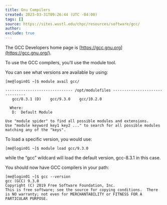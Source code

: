 ```yaml
---
title: Gnu Compilers
created: 2023-03-31T09:26:44 (UTC -04:00)
tags: []
source: https://sites.wustl.edu/chpc/resources/software/gcc/
author:
exclude: true
---
```


The GCC Developers home page is [https://gcc.gnu.org](https://gcc.gnu.org/).

To use the GCC compilers, you’ll use the module tool.

You can see what versions are available by using:

```
[me@login01 ~]$ module avail gcc/

------------------------------ /opt/modulefiles -------------------------------
   gcc/8.3.1 (D)    gcc/9.3.0    gcc/10.2.0

  Where:
   D:  Default Module

Use "module spider" to find all possible modules and extensions.
Use "module keyword key1 key2 ..." to search for all possible modules matching any of the "keys".
```

To load a specific version, you would use:

```
[me@login01 ~]$ module load gcc/9.3.0
```

while the “gcc” wildcard will load the default version, gcc-8.3.1 in this case.

You should now have GCC compilers in your path:

```
[me@login01 ~]$ gcc --version
gcc (GCC) 9.3.0
Copyright (C) 2019 Free Software Foundation, Inc.
This is free software; see the source for copying conditions.  There is NO warranty; not even for MERCHANTABILITY or FITNESS FOR A PARTICULAR PURPOSE.
```
